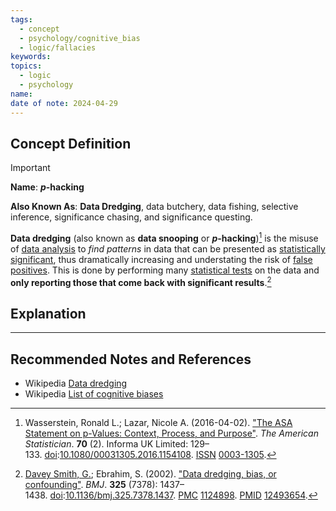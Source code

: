 ```yaml
---
tags:
  - concept
  - psychology/cognitive_bias
  - logic/fallacies
keywords: 
topics:
  - logic
  - psychology
name: 
date of note: 2024-04-29
---
```


## Concept Definition

>[!important]
>**Name**:  **_p_-hacking**
>
>**Also Known As**: **Data Dredging**, data butchery, data fishing, selective inference, significance chasing, and significance questing.
>
>**Data dredging** (also known as **data snooping** or **_p_-hacking**)[^1] is the misuse of [data analysis](https://en.wikipedia.org/wiki/Data_analysis "Data analysis") to *find patterns* in data that can be presented as [statistically significant](https://en.wikipedia.org/wiki/Statistically_significant "Statistically significant"), thus dramatically increasing and understating the risk of [false positives](https://en.wikipedia.org/wiki/False_positives "False positives"). This is done by performing many [statistical tests](https://en.wikipedia.org/wiki/Statistical_test "Statistical test") on the data and **only reporting those that come back with significant results**.[^2]



## Explanation





-----------
##  Recommended Notes and References


- Wikipedia [Data dredging](https://en.wikipedia.org/wiki/Data_dredging)
- Wikipedia [List of cognitive biases](https://en.wikipedia.org/wiki/List_of_cognitive_biases)

[^1]: Wasserstein, Ronald L.; Lazar, Nicole A. (2016-04-02). ["The ASA Statement on p-Values: Context, Process, and Purpose"](https://doi.org/10.1080%2F00031305.2016.1154108). _The American Statistician_. **70** (2). Informa UK Limited: 129–133. [doi](https://en.wikipedia.org/wiki/Doi_(identifier) "Doi (identifier)"):[10.1080/00031305.2016.1154108](https://doi.org/10.1080%2F00031305.2016.1154108). [ISSN](https://en.wikipedia.org/wiki/ISSN_(identifier) "ISSN (identifier)") [0003-1305](https://www.worldcat.org/issn/0003-1305).

[^2]: [Davey Smith, G.](https://en.wikipedia.org/wiki/George_Davey_Smith "George Davey Smith"); Ebrahim, S. (2002). ["Data dredging, bias, or confounding"](https://www.ncbi.nlm.nih.gov/pmc/articles/PMC1124898). _BMJ_. **325** (7378): 1437–1438. [doi](https://en.wikipedia.org/wiki/Doi_(identifier) "Doi (identifier)"):[10.1136/bmj.325.7378.1437](https://doi.org/10.1136%2Fbmj.325.7378.1437). [PMC](https://en.wikipedia.org/wiki/PMC_(identifier) "PMC (identifier)") [1124898](https://www.ncbi.nlm.nih.gov/pmc/articles/PMC1124898). [PMID](https://en.wikipedia.org/wiki/PMID_(identifier) "PMID (identifier)") [12493654](https://pubmed.ncbi.nlm.nih.gov/12493654).
